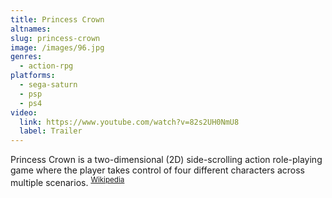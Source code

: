 ```yaml
---
title: Princess Crown
altnames:
slug: princess-crown
image: /images/96.jpg
genres:
  - action-rpg
platforms:
  - sega-saturn
  - psp
  - ps4
video:
  link: https://www.youtube.com/watch?v=82s2UH0NmU8
  label: Trailer
---
```


Princess Crown is a two-dimensional (2D) side-scrolling action role-playing game where the player takes control of four different characters across multiple scenarios. <sup>[Wikipedia](https://en.wikipedia.org/wiki/Princess_Crown)</sup>

